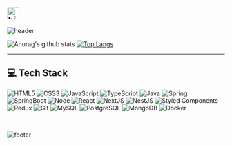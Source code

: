 ## <img src="https://user-images.githubusercontent.com/1303154/88677602-1635ba80-d120-11ea-84d8-d263ba5fc3c0.gif" width="28px" alt="hi">

![header](https://capsule-render.vercel.app/api?type=waving&color=auto&height=200&section=header&text=💥Welcome%20to%20my%20Github&fontSize=50)

<!-- 통계 -->
![Anurag's github stats](https://github-readme-stats.vercel.app/api?username=Rockernun&show_icons=true&theme=radical) 
[![Top Langs](https://github-readme-stats.vercel.app/api/top-langs/?username=Rockernun&layout=compact&theme=dracula)](https://github.com/metleeha)

<hr>

<h2> <strong>💻 Tech Stack</strong> </h2>

![HTML5](https://img.shields.io/badge/-HTML5-F05032?style=flat-square&logo=HTML5&logoColor=white)
![CSS3](https://img.shields.io/badge/-CSS3-007ACC?style=flat-square&logo=CSS3&logoColor=white)
![JavaScript](https://img.shields.io/badge/-JavaScript-%23F7DF1C?style=flat-square&logo=JavaScript&logoColor=white)
![TypeScript](https://img.shields.io/badge/-TypeScript-007ACC?style=flat-square&logo=typescript&logoColor=white)
![Java](https://img.shields.io/badge/JAVA-007396?style=flat-square&logo=java&logoColor=white)
![Spring](https://img.shields.io/badge/Spring-6DB33F?style=flat-square&logo=Spring&logoColor=white)
![SpringBoot](https://img.shields.io/badge/SpringBoot-6DB33F?style=flat-square&logo=springboot&logoColor=white)
![Node](https://img.shields.io/badge/-NodeJS-43853d?style=flat-square&logo=Node.js&logoColor=white)
![React](https://img.shields.io/badge/-React-45b8d8?style=flat-square&logo=react&logoColor=white)
![NextJS](https://img.shields.io/badge/NextJS-000000?style=flat-square&logo=nextdotjs&logoColor=white)
![NestJS](https://img.shields.io/badge/NestJS-E0234E?style=flat-square&logo=nestjs&logoColor=white)
![Styled Components](https://img.shields.io/badge/-Styled_Components-db7092?style=flat-square&logo=styled-components&logoColor=white)
![Redux](https://img.shields.io/badge/-Redux-764ABC?style=flat-square&logo=redux&logoColor=white)
![Git](https://img.shields.io/badge/-Git-F05032?style=flat-square&logo=git&logoColor=white)
![MySQL](https://img.shields.io/badge/MySQL-4479A1?style=flat-square&logo=mysql&logoColor=white)
![PostgreSQL](https://img.shields.io/badge/PostgreSQL-4169E1?style=flat-square&logo=PostgreSQL&logoColor=white)
![MongoDB](https://img.shields.io/badge/-MongoDB-13aa52?style=flat-square&logo=mongodb&logoColor=white)
![Docker](https://img.shields.io/badge/-Docker-46a2f1?style=flat-square&logo=docker&logoColor=white)

<br/>

![footer](https://capsule-render.vercel.app/api?type=waving&color=auto&height=100&section=footer)
